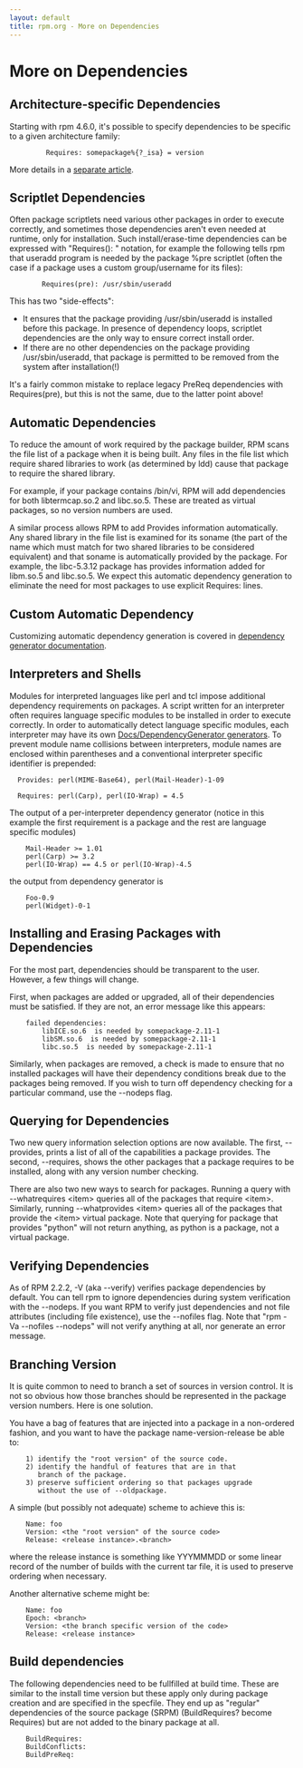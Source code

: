 ```yaml
---
layout: default
title: rpm.org - More on Dependencies
---
```

# More on Dependencies

## Architecture-specific Dependencies

Starting with rpm 4.6.0, it's possible to specify dependencies to be specific to a given architecture family:

```
         Requires: somepackage%{?_isa} = version
```

More details in a [separate article](user_docs/arch_dependencies.html).

## Scriptlet Dependencies
Often package scriptlets need various other packages in order to execute correctly, and sometimes those dependencies aren't even needed at runtime, only for installation. Such install/erase-time dependencies can be expressed with "Requires(<scriptlet>): <dependency>" notation, for example the following tells rpm that useradd program is needed by the package %pre scriptlet (often the case if a package uses a custom group/username for its files):

```
        Requires(pre): /usr/sbin/useradd
```

This has two "side-effects":
* It ensures that the package providing /usr/sbin/useradd is installed before this package. In presence of dependency loops, scriptlet dependencies are the only way to ensure correct install order.
* If there are no other dependencies on the package providing /usr/sbin/useradd, that package is permitted to be removed from the system after installation(!) 

It's a fairly common mistake to replace legacy PreReq dependencies with Requires(pre), but this is not the same, due to the latter point above!

## Automatic Dependencies
To reduce the amount of work required by the package builder, RPM scans the file list of a package when it is being built. Any files in the file list which require shared libraries to work (as determined by ldd) cause that package to require the shared library.

For example, if your package contains /bin/vi, RPM will add dependencies for both libtermcap.so.2 and libc.so.5. These are treated as virtual packages, so no version numbers are used.

A similar process allows RPM to add Provides information automatically. Any shared library in the file list is examined for its soname (the part of the name which must match for two shared libraries to be considered equivalent) and that soname is automatically provided by the package. For example, the libc-5.3.12 package has provides information added for libm.so.5 and libc.so.5. We expect this automatic dependency generation to eliminate the need for most packages to use explicit Requires: lines.

## Custom Automatic Dependency
Customizing automatic dependency generation is covered in [dependency generator documentation]().

## Interpreters and Shells
Modules for interpreted languages like perl and tcl impose additional dependency requirements on packages. A script written for an interpreter often requires language specific modules to be installed in order to execute correctly. In order to automatically detect language specific modules, each interpreter may have its own [Docs/DependencyGenerator generators](). To prevent module name collisions between interpreters, module names are enclosed within parentheses and a conventional interpreter specific identifier is prepended:

```
  Provides: perl(MIME-Base64), perl(Mail-Header)-1-09

  Requires: perl(Carp), perl(IO-Wrap) = 4.5
```

The output of a per-interpreter dependency generator (notice in this example the first requirement is a package and the rest are language specific modules)

```
    Mail-Header >= 1.01
    perl(Carp) >= 3.2
    perl(IO-Wrap) == 4.5 or perl(IO-Wrap)-4.5
```

the output from dependency generator is

```
    Foo-0.9
    perl(Widget)-0-1
```

## Installing and Erasing Packages with Dependencies
For the most part, dependencies should be transparent to the user. However, a few things will change.

First, when packages are added or upgraded, all of their dependencies must be satisfied. If they are not, an error message like this appears:

```
    failed dependencies:
        libICE.so.6  is needed by somepackage-2.11-1
        libSM.so.6  is needed by somepackage-2.11-1
        libc.so.5  is needed by somepackage-2.11-1
```

Similarly, when packages are removed, a check is made to ensure that no installed packages will have their dependency conditions break due to the packages being removed. If you wish to turn off dependency checking for a particular command, use the --nodeps flag.

## Querying for Dependencies
Two new query information selection options are now available. The first, --provides, prints a list of all of the capabilities a package provides. The second, --requires, shows the other packages that a package requires to be installed, along with any version number checking.

There are also two new ways to search for packages. Running a query with --whatrequires \<item\> queries all of the packages that require \<item\>. Similarly, running --whatprovides \<item\> queries all of the packages that provide the \<item\> virtual package. Note that querying for package that provides "python" will not return anything, as python is a package, not a virtual package.

## Verifying Dependencies
As of RPM 2.2.2, -V (aka --verify) verifies package dependencies by default. You can tell rpm to ignore dependencies during system verification with the --nodeps. If you want RPM to verify just dependencies and not file attributes (including file existence), use the --nofiles flag. Note that "rpm -Va --nofiles --nodeps" will not verify anything at all, nor generate an error message.

## Branching Version
It is quite common to need to branch a set of sources in version control. It is not so obvious how those branches should be represented in the package version numbers. Here is one solution.

You have a bag of features that are injected into a package in a non-ordered fashion, and you want to have the package name-version-release be able to:

```
    1) identify the "root version" of the source code.
    2) identify the handful of features that are in that
       branch of the package.
    3) preserve sufficient ordering so that packages upgrade
       without the use of --oldpackage.
```

A simple (but possibly not adequate) scheme to achieve this is:

```
    Name: foo
    Version: <the "root version" of the source code>
    Release: <release instance>.<branch>
```

where the release instance is something like YYYMMMDD or some linear record of the number of builds with the current tar file, it is used to preserve ordering when necessary.

Another alternative scheme might be:

```
    Name: foo
    Epoch: <branch>
    Version: <the branch specific version of the code>
    Release: <release instance>
```

## Build dependencies
The following dependencies need to be fullfilled at build time. These are similar to the install time version but these apply only during package creation and are specified in the specfile. They end up as "regular" dependencies of the source package (SRPM) (BuildRequires? become Requires) but are not added to the binary package at all.

```
    BuildRequires:
    BuildConflicts:
    BuildPreReq:
```
